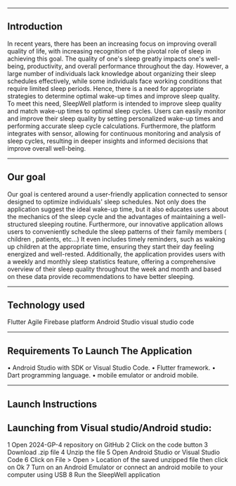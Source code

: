 ---------------
Introduction
---------------
In recent years, there has been an increasing focus on improving overall quality of life, with increasing recognition of the pivotal role of sleep in achieving this goal. The quality of one's sleep greatly impacts one's well-being, productivity, and overall performance throughout the day. However, a large number of individuals lack knowledge about organizing their sleep schedules effectively, while some individuals face working conditions that require limited sleep periods. Hence, there is a need for appropriate strategies to determine optimal wake-up times and improve sleep quality. To meet this need, SleepWell platform is intended to improve sleep quality and match wake-up times to optimal sleep cycles. Users can easily monitor and improve their sleep quality by setting personalized wake-up times and performing accurate sleep cycle calculations. Furthermore, the platform integrates with sensor, allowing for continuous monitoring and analysis of sleep cycles, resulting in deeper insights and informed decisions that improve overall well-being.

---------------
   Our goal 
---------------
Our goal is centered around a user-friendly application connected to sensor designed to optimize individuals' sleep schedules. Not only does the application suggest the ideal wake-up time, but it also educates users about the mechanics of the sleep cycle and the advantages of maintaining a well-structured sleeping routine. Furthermore, our innovative application allows users to conveniently schedule the sleep patterns of their family members ( children , patients, etc...) It even includes timely reminders, such as waking up children at the appropriate time, ensuring they start their day feeling energized and well-rested. Additionally, the application provides users with a weekly and monthly sleep statistics feature, offering a comprehensive overview of their sleep quality throughout the week and month and based on these data provide recommendations to have better sleeping.

-----------------
Technology used 
-----------------
Flutter 
Agile 
Firebase platform
Android Studio
visual studio code

---------------------------------------
Requirements To Launch The Application
---------------------------------------
 • Android Studio with SDK or Visual Studio Code.
 • Flutter framework.
 • Dart programming language.
 • mobile emulator or android mobile.
 
----------------------
 Launch Instructions
----------------------
Launching from Visual studio/Android studio:
--------------------------------------------
 1 Open 2024-GP-4 repository on GitHub
 2 Click on the code button
 3 Download .zip file
 4 Unzip the file
 5 Open Android Studio or Visual Studio Code
 6 Click on File > Open > Location of the saved unzipped file then click on Ok
 7 Turn on an Android Emulator or connect an android mobile to your computer using USB
 8 Run the SleepWell application


